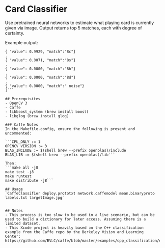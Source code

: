 # Card Classifier

Use pretrained neural networks to estimate what playing card is currently given via image. Output returns top 5 matches, each with degree of certainty. 

Example output:
```[
{ "value": 0.9929, "match":"8c"}
,
{ "value": 0.0071, "match":"8s"}
,
{ "value": 0.0000, "match":"8h"}
,
{ "value": 0.0000, "match":"8d"}
,
{ "value": 0.0000, "match":" noise"}
]```

## Prerequisites
- OpenCV 3
- Caffe
- libboost_system (brew install boost)
- libglog (brew install glog)

### Caffe Notes
In the Makefile.config, ensure the following is present and uncommented:

```CPU_ONLY := 1
OPENCV_VERSION := 3
BLAS_INCLUDE := $(shell brew --prefix openblas)/include 
BLAS_LIB := $(shell brew --prefix openblas)/lib```

Then:
```make all -j8
make test -j8
make runtest
make distribute -j8```

## Usage
`CaffeClassifier deploy.prototxt network.caffemodel mean.binaryproto labels.txt targetImage.jpg`


## Notes
- This process is too slow to be used in a live scenario, but can be used to build a dictionary for later access. Assuming there is a limited dataset.
- This Xcode project is heavily based on the C++ classification example from the Caffe repo by the Berkeley Vision and Learning Center: https://github.com/BVLC/caffe/blob/master/examples/cpp_classification/classification.cpp